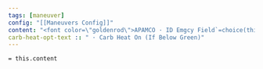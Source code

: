```yaml
---
tags: [maneuver]
config: "[[Maneuvers Config]]"
content: "<font color=\"goldenrod\">APAMCO · ID Emgcy Field`=choice(this.config.aircraft.has-carb-heat, [[Maneuver Set-Up]].carb-heat-opt-text, \"\")`</font>"
carb-heat-opt-text :: " · Carb Heat On (If Below Green)"
---
```

`= this.content`